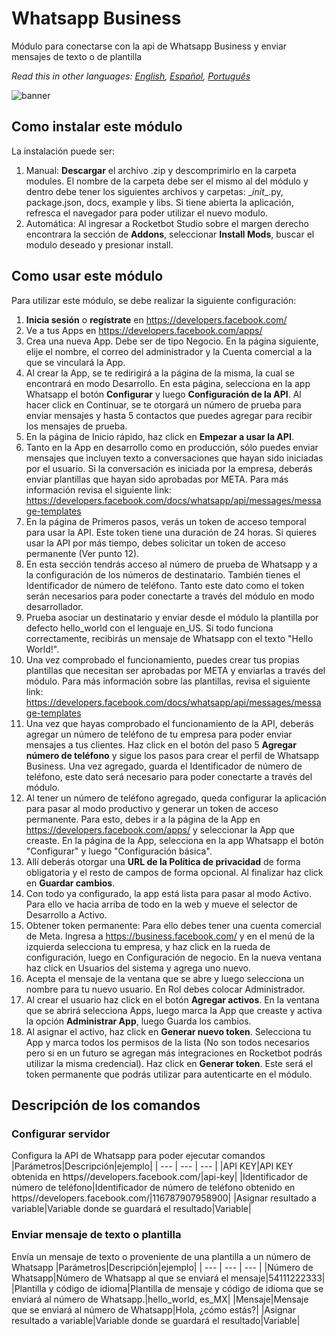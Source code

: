 # Whatsapp Business
  
Módulo para conectarse con la api de Whatsapp Business y enviar mensajes de texto o de plantilla  

*Read this in other languages: [English](Manual_WhatsappBusiness.md), [Español](Manual_WhatsappBusiness.es.md), [Português](Manual_WhatsappBusiness.pr.md)*
  
![banner](/docs/imgs/Banner_WhatsappBusiness.png)
## Como instalar este módulo
  
La instalación puede ser:
1. Manual: __Descargar__ el archivo .zip y descomprimirlo en la carpeta modules. El nombre de la carpeta debe ser el mismo al del módulo y dentro debe tener los siguientes archivos y carpetas: \__init__.py, package.json, docs, example y libs. Si tiene abierta la aplicación, refresca el navegador para poder utilizar el nuevo modulo.
2. Automática: Al ingresar a Rocketbot Studio sobre el margen derecho encontrara la sección de **Addons**, seleccionar **Install Mods**, buscar el modulo deseado y presionar install.      




## Como usar este módulo
Para utilizar este módulo, se debe realizar la siguiente configuración:
1. __Inicia sesión__ o __regístrate__ en https://developers.facebook.com/
2. Ve a tus Apps en https://developers.facebook.com/apps/
3. Crea una nueva App. Debe ser de tipo Negocio. En la página siguiente, elije el nombre, el correo del administrador y la Cuenta comercial a la que se vinculará la App.
4. Al crear la App, se te redirigirá a la página de la misma, la cual se encontrará en modo Desarrollo. En esta página, selecciona en la app Whatsapp el botón __Configurar__ y luego __Configuración de la API__. Al hacer click en Continuar, se te otorgará un número de prueba para enviar mensajes y hasta 5 contactos que puedes agregar para recibir los mensajes de prueba.
5. En la página de Inicio rápido, haz click en __Empezar a usar la API__. 
6. Tanto en la App en desarrollo como en producción, sólo puedes enviar mensajes que incluyen texto a conversaciones que hayan sido iniciadas por el usuario. Si la conversación es iniciada por la empresa, deberás enviar plantillas que hayan sido aprobadas por META. Para más información revisa el siguiente link: https://developers.facebook.com/docs/whatsapp/api/messages/message-templates
7. En la página de Primeros pasos, verás un token de acceso temporal para usar la API. Este token tiene una duración de 24 horas. Si quieres usar la API por más tiempo, debes solicitar un token de acceso permanente (Ver punto 12).
8. En esta sección tendrás acceso al número de prueba de Whatsapp y a la configuración de los números de destinatario. También tienes el Identificador de número de teléfono. Tanto este dato como el token serán necesarios para poder conectarte a través del módulo en modo desarrollador.
9. Prueba asociar un destinatario y enviar desde el módulo la plantilla por defecto hello_world con el lenguaje en_US. Si todo funciona correctamente, recibirás un mensaje de Whatsapp con el texto "Hello World!".
10. Una vez comprobado el funcionamiento, puedes crear tus propias plantillas que necesitan ser aprobadas por META y enviarlas a través del módulo. Para más información sobre las plantillas, revisa el siguiente link: https://developers.facebook.com/docs/whatsapp/api/messages/message-templates
11. Una vez que hayas comprobado el funcionamiento de la API, deberás agregar un número de teléfono de tu empresa para poder enviar mensajes a tus clientes. Haz click en el botón del paso 5 __Agregar número de teléfono__ y sigue los pasos para crear el perfil de Whatsapp Business. Una vez agregado, guarda el Identificador de número de teléfono, este dato será necesario para poder conectarte a través del módulo.
12. Al tener un número de teléfono agregado, queda configurar la aplicación para pasar al modo productivo y generar un token de acceso permanente. Para esto, debes ir a la página de la App en https://developers.facebook.com/apps/ y seleccionar la App que creaste. En la página de la App, selecciona en la app Whatsapp el botón "Configurar" y luego "Configuración básica".
13. Allí deberás otorgar una __URL de la Política de privacidad__ de forma obligatoria y el resto de campos de forma opcional. Al finalizar haz click en __Guardar cambios__.
14. Con todo ya configurado, la app está lista para pasar al modo Activo. Para ello ve hacia arriba de todo en la web y mueve el selector de Desarrollo a Activo. 
15. Obtener token permanente: Para ello debes tener una cuenta comercial de Meta. Ingresa a https://business.facebook.com/ y en el menú de la izquierda selecciona tu empresa, y haz click en la rueda de configuración, luego en Configuración de negocio. En la nueva ventana haz click en Usuarios del sistema y agrega uno nuevo.
16. Acepta el mensaje de la ventana que se abre y luego selecciona un nombre para tu nuevo usuario. En Rol debes colocar Administrador.
17. Al crear el usuario haz click en el botón __Agregar activos__. En la ventana que se abrirá selecciona Apps, luego marca la App que creaste y activa la opción __Administrar App__, luego Guarda los cambios.
18. Al asignar el activo, haz click en __Generar nuevo token__. Selecciona tu App y marca todos los permisos de la lista (No son todos necesarios pero si en un futuro se agregan más integraciones en Rocketbot podrás utilizar la misma credencial). Haz click en __Generar token__. Este será el token permanente que podrás utilizar para autenticarte en el módulo.


## Descripción de los comandos

### Configurar servidor
  
Configura la API de Whatsapp para poder ejecutar comandos
|Parámetros|Descripción|ejemplo|
| --- | --- | --- |
|API KEY|API KEY obtenida en https//developers.facebook.com/|api-key|
|Identificador de número de teléfono|Identificador de número de teléfono obtenido en https//developers.facebook.com/|116787907958900|
|Asignar resultado a variable|Variable donde se guardará el resultado|Variable|

### Enviar mensaje de texto o plantilla
  
Envía un mensaje de texto o proveniente de una plantilla a un número de Whatsapp
|Parámetros|Descripción|ejemplo|
| --- | --- | --- |
|Número de Whatsapp|Número de Whatsapp al que se enviará el mensaje|54111222333|
|Plantilla y código de idioma|Plantilla de mensaje y código de idioma que se enviará al número de Whatsapp.|hello_world, es_MX|
|Mensaje|Mensaje que se enviará al número de Whatsapp|Hola, ¿cómo estás?|
|Asignar resultado a variable|Variable donde se guardará el resultado|Variable|

